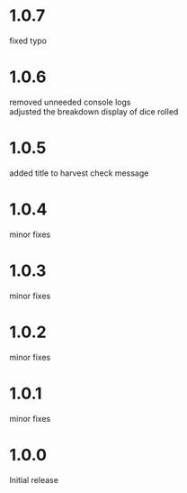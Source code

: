 # 1.0.7
fixed typo
# 1.0.6
removed unneeded console logs<br>
adjusted the breakdown display of dice rolled
# 1.0.5
added title to harvest check message
# 1.0.4
minor fixes
# 1.0.3
minor fixes
# 1.0.2
minor fixes
# 1.0.1
minor fixes
# 1.0.0
Initial release
